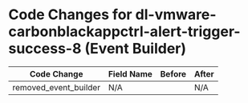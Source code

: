 # Code Changes for dl-vmware-carbonblackappctrl-alert-trigger-success-8 (Event Builder)

| Code Change | Field Name | Before | After |
|-------------|------------|--------|-------|
| removed_event_builder | N/A |  | N/A |